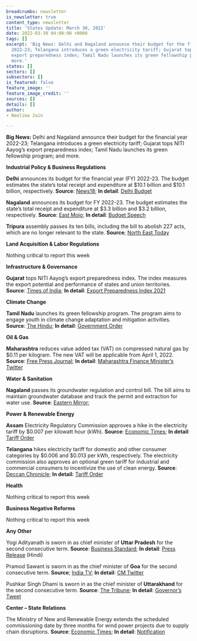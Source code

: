 ```yaml
---
breadcrumbs: newsletter
is_newsletter: true
content_type: newsletter
title: 'States Update: March 30, 2022'
date: 2022-03-30 04:00:00 +0000
tags: []
excerpt: 'Big News: Delhi and Nagaland announce their budget for the financial year
  2022-23; Telangana introduces a green electricity tariff; Gujarat tops NITI Aayog’s
  export preparedness index; Tamil Nadu launches its green fellowship program; and
  more.'
states: []
sectors: []
subsectors: []
is_featured: false
feature_image: ''
feature_image_credit: ''
sources: []
details: []
author:
- Neelima Jain

---
```

**Big News:** Delhi and Nagaland announce their budget for the financial year 2022-23; Telangana introduces a green electricity tariff; Gujarat tops NITI Aayog’s export preparedness index; Tamil Nadu launches its green fellowship program; and more.

**Industrial Policy & Business Regulations**

**Delhi** announces its budget for the financial year (FY) 2022-23. The budget estimates the state’s total receipt and expenditure at $10.1 billion and $10.1 billion, respectively. **Source**: [News18](https://www.news18.com/news/business/delhi-budget-20-lakh-jobs-better-healthcare-among-top-announcements-of-rozgaar-budget-4910954.html); **In detail**: [Delhi Budget](https://finance.delhigovt.nic.in/content/budget-glance-2022-23)

**Nagaland** announces its budget for FY 2022-23. The budget estimates the state’s total receipt and expenditure at $3.3 billion and $3.2 billion, respectively. **Source**: [East Mojo](https://www.eastmojo.com/nagaland/2022/03/22/nagaland-budget-2022-cm-presents-rs-2212-74-crore-budget-deficit/); **In detail**: [Budget Speech](http://finance.nagaland.gov.in/subpageframe.aspx?val=971)

**Tripura** assembly passes its ten bills, including the bill to abolish 227 acts, which are no longer relevant to the state. **Source**; [North East Today](https://www.northeasttoday.in/2022/03/24/tripura-assembly-repeals-227-acts-passes-10-bills/)

**Land Acquisition & Labor Regulations**

Nothing critical to report this week

**Infrastructure & Governance**

**Gujarat** tops NITI Aayog’s export preparedness index. The index measures the export potential and performance of states and union territories. **Source**: [Times of India](https://timesofindia.indiatimes.com/city/ahmedabad/gujarat-tops-niti-aayogs-export-preparedness-index-2021/articleshowprint/90455410.cms); **In detail**: [Export Preparedness Index 2021](https://www.niti.gov.in/sites/default/files/2022-03/Final_EPI_Report_25032022.pdf)

**Climate Change**

**Tamil Nadu** launches its green fellowship program. The program aims to engage youth in climate change adaptation and mitigation activities. **Source**: [The Hindu](https://www.thehindu.com/news/cities/chennai/tamil-nadu-government-launches-green-fellowship-programme/article65241371.ece); **In detail**: [Government Order](https://cms.tn.gov.in/sites/default/files/go/spi_e_3_2022.pdf)

**Oil & Gas**

**Maharashtra** reduces value added tax (VAT) on compressed natural gas by $0.11 per kilogram. The new VAT will be applicable from April 1, 2022. **Source**: [Free Press Journal](https://www.freepressjournal.in/mumbai/maharashtra-cng-to-be-cheaper-from-april-1-after-vat-cut); **In detail**: [Maharashtra Finance Minister’s Twitter](https://twitter.com/AjitPawarSpeaks/status/1507602567479840769)

**Water & Sanitation**

**Nagaland** passes its groundwater regulation and control bill. The bill aims to maintain groundwater database and track the permit and extraction for water use. **Source**: [Eastern Mirror](https://easternmirrornagaland.com/nla-passes-two-government-bills/);

**Power & Renewable Energy**

**Assam** Electricity Regulatory Commission approves a hike in the electricity tariff by $0.007 per kilowatt hour (kWh). **Source**: [Economic Times](https://energy.economictimes.indiatimes.com/news/power/assam-electricity-regulatory-commission-approves-hike-in-electricity-tariff/90370120); **In detail**: [Tariff Order](http://www.aerc.nic.in/Orderforutility.htm#recOrd)

**Telangana** hikes electricity tariff for domestic and other consumer categories by $0.006 and $0.013 per kWh, respectively. The electricity commission also approves an optional green tariff for industrial and commercial consumers to incentivize the use of clean energy. **Source**: [Deccan Chronicle](https://www.deccanchronicle.com/nation/current-affairs/230322/power-tariff-to-go-up-by-14-from-april-1.html); **In detail:** [Tariff Order](https://tserc.gov.in/file_upload/uploads/Tariff%20Orders/Current%20Year%20Orders/2022/RST%20Schedule%20for%20FY%202022-23.pdf)

**Health**

Nothing critical to report this week

**Business Negative Reforms**

Nothing critical to report this week

**Any Other**

Yogi Adityanath is sworn in as chief minister of **Uttar Pradesh** for the second consecutive term. **Source**: [Business Standard](https://www.business-standard.com/article/politics/yogi-adityanath-sworn-in-for-2nd-term-as-up-cm-govt-gets-a-new-complexion-122032500924_1.html); **In detail**: [Press Release](http://upgovernor.gov.in/site/writereaddata/UploadedPressRelease/pdf/C_202203261711543404.pdf) (Hindi)

Pramod Sawant is sworn in as the chief minister of **Goa** for the second consecutive term. **Source**; [India TV](https://twitter.com/DrPramodPSawant/status/1508345760798060544); **In detail**: [CM Twitter](https://twitter.com/DrPramodPSawant/status/1508345760798060544)

Pushkar Singh Dhami is sworn in as the chief minister of **Uttarakhand** for the second consecutive term. **Source**: [The Tribune](https://www.tribuneindia.com/news/nation/pushkar-dhami-takes-oath-as-uttarakhand-cm-8-ministers-also-sworn-in-380048); **In detail**: [Governor’s Tweet](https://twitter.com/LtGenGurmit/status/1506593112830795778)

**Center – State Relations**

The Ministry of New and Renewable Energy extends the scheduled commissioning date by three months for wind power projects due to supply chain disruptions. **Source**: [Economic Times](https://mnre.gov.in/img/documents/uploads/file_f-1647844469901.pdf); **In detail**: [Notification](https://mnre.gov.in/img/documents/uploads/file_f-1647844469901.pdf)
